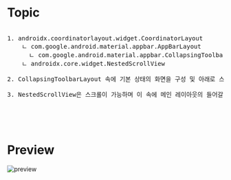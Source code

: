 # Topic

<pre>

1. androidx.coordinatorlayout.widget.CoordinatorLayout
    ㄴ com.google.android.material.appbar.AppBarLayout
      ㄴ com.google.android.material.appbar.CollapsingToolbarLayout
    ㄴ androidx.core.widget.NestedScrollView
    
2. CollapsingToolbarLayout 속에 기본 상태의 화면을 구성 및 아래로 스크롤 할 경우 고정될 Toolbar 또한 구현한다.

3. NestedScrollView은 스크롤이 가능하며 이 속에 메인 레이아웃의 들어갈 콘텐츠를 포함 시킨다.
    
</pre>

<br><br>

# Preview

![preview](preview.gif)
